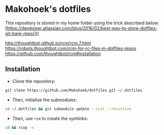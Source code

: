 # Makohoek's dotfiles

This repository is stored in my home folder using the trick described below:
[https://developer.atlassian.com/blog/2016/02/best-way-to-store-dotfiles-git-bare-repo/]()

http://thoughtbot.github.io/rcm/rcm.7.html
https://robots.thoughtbot.com/rcm-for-rc-files-in-dotfiles-repos
https://github.com/thoughtbot/rcm#installation

## Installation

- Clone the repository:
```sh
git clone https://github.com/Makohoek/dotfiles.git ~/.dotfiles
```

- Then, initialize the submodules:
```sh
cd ~/.dotfiles && git submodule update --init --recursive
```

- Then, use `rcm` to create the symlinks:
```sh
cd && rcup -v
```
